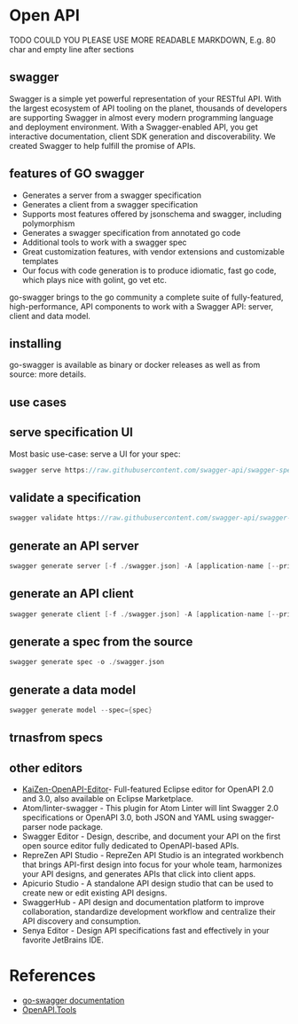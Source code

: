 # Open API

TODO COULD YOU PLEASE USE MORE READABLE MARKDOWN, E.g. 80 char and
empty line after sections

## swagger
Swagger is a simple yet powerful representation of your RESTful API.
With the largest ecosystem of API tooling on the planet, thousands of developers are supporting Swagger in almost every modern programming language and deployment environment.
With a Swagger-enabled API, you get interactive documentation, client SDK generation and discoverability. We created Swagger to help fulfill the promise of APIs.
## features of GO swagger 
* Generates a server from a swagger specification
* Generates a client from a swagger specification
* Supports most features offered by jsonschema and swagger, including polymorphism
* Generates a swagger specification from annotated go code
* Additional tools to work with a swagger spec
* Great customization features, with vendor extensions and customizable templates
* Our focus with code generation is to produce idiomatic, fast go code, which plays nice with golint, go vet etc.

go-swagger brings to the go community a complete suite of fully-featured, high-performance, API components to work with a Swagger API: server, client and data model.

## installing 
go-swagger is available as binary or docker releases as well as from source: more details.
## use cases 
## serve specification UI 
Most basic use-case: serve a UI for your spec:
```go
swagger serve https://raw.githubusercontent.com/swagger-api/swagger-spec/master/examples/v2.0/json/petstore-expanded.json
```
## validate a specification 
```go
swagger validate https://raw.githubusercontent.com/swagger-api/swagger-spec/master/examples/v2.0/json/petstore-expanded.json
```
## generate an API server 
```go
swagger generate server [-f ./swagger.json] -A [application-name [--principal [principal-name]]
```
## generate an API client 
```go
swagger generate client [-f ./swagger.json] -A [application-name [--principal [principal-name]]
```
## generate a spec from the source
```go
swagger generate spec -o ./swagger.json
```
## generate a data model
```go
swagger generate model --spec={spec}
```
## trnasfrom specs 




## other editors 

* [KaiZen-OpenAPI-Editor](https://github.com/RepreZen/KaiZen-OpenAPI-Editor)- Full-featured Eclipse editor for OpenAPI 2.0 and 3.0, also available on Eclipse Marketplace.
* Atom/linter-swagger - This plugin for Atom Linter will lint Swagger 2.0 specifications or OpenAPI 3.0, both JSON and YAML using swagger-parser node package.
* Swagger Editor - Design, describe, and document your API on the first open source editor fully dedicated to OpenAPI-based APIs.
* RepreZen API Studio - RepreZen API Studio is an integrated workbench that brings API-first design into focus for your whole team, harmonizes your API designs, and generates APIs that click into client apps.
* Apicurio Studio - A standalone API design studio that can be used to create new or edit existing API designs.
* SwaggerHub - API design and documentation platform to improve collaboration, standardize development workflow and centralize their API discovery and consumption.
* Senya Editor - Design API specifications fast and effectively​ in your favorite JetBrains IDE.
# References
* [go-swagger documentation](https://goswagger.io/)
* [OpenAPI.Tools](http://openapi.tools)
